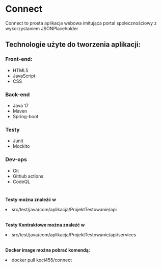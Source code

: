<h1>Connect</h1>
<p>Connect to prosta aplikacja webowa imitująca portal społecznościowy z wykorzystaniem JSONPlaceholder</p>
<h2>Technologie użyte do tworzenia aplikacji:</h2>
<h3>Front-end:</h3>
<ul>
  <li>HTML5</li>
  <li>JavaScript</li>
  <li>CSS</li>
</ul>
<h3>Back-end</h3>
<ul>
  <li>Java 17</li>
  <li>Maven</li>
  <li>Spring-boot</li>
</ul>
<h3>Testy</h3>
<ul>
  <li>Junit</li>
  <li>Mockito</li>
</ul>
<h3>Dev-ops</h3>
<ul>
  <li>Git</li>
  <li>Github actions</li>
  <li>CodeQL</li>
</ul>
<h1></h1>
<p>
  <b>Testy można znaleźć w</b> <br>
  <li>src/test/java/com/aplikacja/ProjektTestowanie/api</li><br>

  <b>Testy Kontraktowe można znaleźć w</b>
  <li>src/test/java/com/aplikacja/ProjektTestowanie/api/services</li><br>
</p>
<p><b>Docker image można pobrać komendą:</b><br>
<li>docker pull koci455/connect</li></p>
